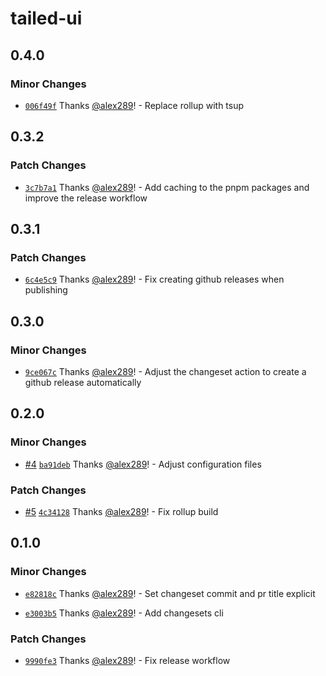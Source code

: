 # tailed-ui

## 0.4.0

### Minor Changes

- [`006f49f`](https://github.com/alex289/tailed-ui/commit/006f49fe97de9e8a79cc9e3c073cbded992f6e9b) Thanks [@alex289](https://github.com/alex289)! - Replace rollup with tsup

## 0.3.2

### Patch Changes

- [`3c7b7a1`](https://github.com/alex289/tailed-ui/commit/3c7b7a17dd2a1443d67cddf6f210a223e6e6302a) Thanks [@alex289](https://github.com/alex289)! - Add caching to the pnpm packages and improve the release workflow

## 0.3.1

### Patch Changes

- [`6c4e5c9`](https://github.com/alex289/tailed-ui/commit/6c4e5c9bf37beba51b118f26c77475559eddbf46) Thanks [@alex289](https://github.com/alex289)! - Fix creating github releases when publishing

## 0.3.0

### Minor Changes

- [`9ce067c`](https://github.com/alex289/tailed-ui/commit/9ce067c344f393ad1871adcf57c0dba35e5c2e4f) Thanks [@alex289](https://github.com/alex289)! - Adjust the changeset action to create a github release automatically

## 0.2.0

### Minor Changes

- [#4](https://github.com/alex289/tailed-ui/pull/4) [`ba91deb`](https://github.com/alex289/tailed-ui/commit/ba91debd8bb5ba2e13dc0781625cad17994177be) Thanks [@alex289](https://github.com/alex289)! - Adjust configuration files

### Patch Changes

- [#5](https://github.com/alex289/tailed-ui/pull/5) [`4c34128`](https://github.com/alex289/tailed-ui/commit/4c34128bfb70d321a30886c3ec23dd9c7b19246d) Thanks [@alex289](https://github.com/alex289)! - Fix rollup build

## 0.1.0

### Minor Changes

- [`e82818c`](https://github.com/alex289/tailed-ui/commit/e82818cf2a22ec5bda915db2357811fd10169de2) Thanks [@alex289](https://github.com/alex289)! - Set changeset commit and pr title explicit

- [`e3003b5`](https://github.com/alex289/tailed-ui/commit/e3003b5c5baf15d46f8a3a3d4da71aad62cd6df7) Thanks [@alex289](https://github.com/alex289)! - Add changesets cli

### Patch Changes

- [`9990fe3`](https://github.com/alex289/tailed-ui/commit/9990fe33d0c81aea08e479a9c16ca2bfb4c9adb1) Thanks [@alex289](https://github.com/alex289)! - Fix release workflow
